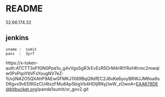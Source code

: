 # README #

52.66.174.32

## jenkins

    uname :  sumit
    pass  :  3yrf


https://x-token-auth:ATCTT3xFfGN0Ppe1o_g4vVgsSgR3rEvEzR5DrM4rRIYRxHKrmc2mwqIw0PxPqoYbVFsYougNV7eZ-1UvjiNA2O5QXAhP9AEwGFMKJ1X89BqQ9dfEC2J6xKe6yoyBRWJJM6oa9sD6gvx9vEERlGzCU4txzFMu8Ap5bigVb4HDljRNyj1wW_zOwnA=EAA678DE@bitbucket.org/panda1sumit/or_gov2.git